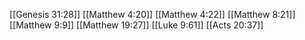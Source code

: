 [[Genesis 31:28]]
[[Matthew 4:20]]
[[Matthew 4:22]]
[[Matthew 8:21]]
[[Matthew 9:9]]
[[Matthew 19:27]]
[[Luke 9:61]]
[[Acts 20:37]]
